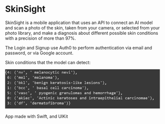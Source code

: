# SkinSight

SkinSight is a mobile application that uses an API to connect an AI model and scan a photo of the skin, taken from your camera, or selected from your photo library, and make a diagnosis about different possible skin conditions with a precision of more than 97%.

The Login and Signup use Auth0 to perform authentication via email and password, or via Google account.

Skin conditions that the model can detect:

![1](skin_diagnosis.jpeg)

App made with Swift, and UIKit
